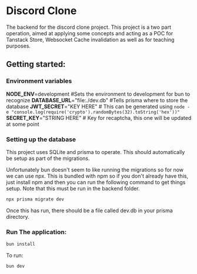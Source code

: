 # Discord Clone
The backend for the discord clone project. This project is a two part operation, aimed at applying some concepts and acting
as a POC for Tanstack Store, Websocket Cache invalidation as well as for teaching purposes.

## Getting started:

### Environment variables
**NODE_ENV**=development #Sets the environment to development for bun to recognize
**DATABASE_URL**="file:./dev.db" #Tells prisma where to store the database
**JWT_SECRET**="KEY HERE" # This can be generated using `node -e "console.log(require('crypto').randomBytes(32).toString('hex'))"`
**SECRET_KEY**="STRING HERE" # Key for recaptcha, this one will be updated at some point

### Setting up the database
This project uses SQLite and prisma to operate. This should automatically be setup as part of the migrations.

Unfortunately bun doesn't seem to like running the migrations so for now we can use npx. This is bundled with npm so if you don't already have this, just install npm and then you can run the following command to get things setup. Note that this must be run in the backend folder.

```bash
npx prisma migrate dev
```

Once this has run, there should be a file called dev.db in your prisma directory.

### Run The application:

```bash
bun install
```

To run:

```bash
bun dev
```


